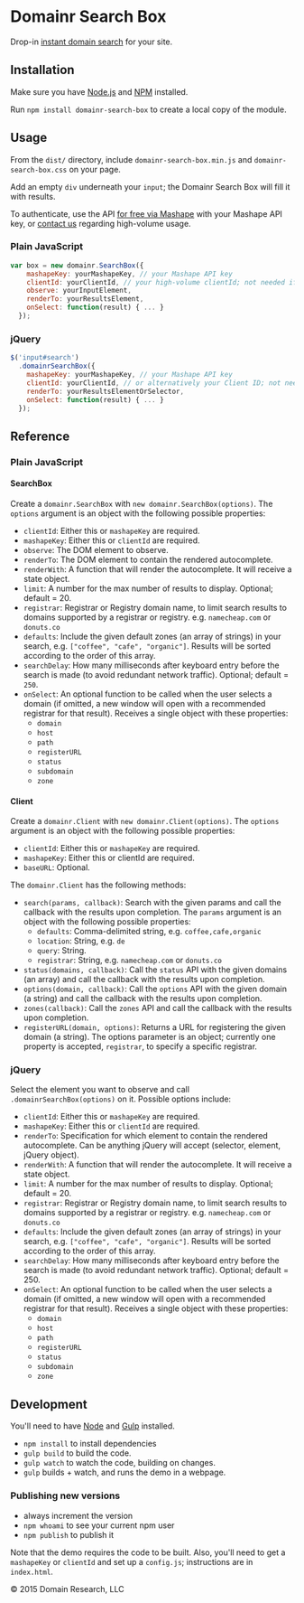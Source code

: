 # Domainr Search Box

Drop-in [instant domain search](https://domainr.com/) for your site.

## Installation

Make sure you have [Node.js](https://nodejs.org/) and [NPM](https://www.npmjs.com/) installed.

Run `npm install domainr-search-box` to create a local copy of the module.

## Usage

From the `dist/` directory, include `domainr-search-box.min.js` and `domainr-search-box.css` on your page.

Add an empty `div` underneath your `input`; the Domainr Search Box will fill it with results.

To authenticate, use the API [for free via Mashape](https://www.mashape.com/nbio/domainr/) with your Mashape API key, or [contact us](mailto:partners@domainr.com) regarding high-volume usage.

### Plain JavaScript

```javascript
var box = new domainr.SearchBox({
    mashapeKey: yourMashapeKey, // your Mashape API key
    clientId: yourClientId, // your high-volume clientId; not needed if using Mashape
    observe: yourInputElement,
    renderTo: yourResultsElement,
    onSelect: function(result) { ... }
  });
```

### jQuery

```javascript
$('input#search')
  .domainrSearchBox({
    mashapeKey: yourMashapeKey, // your Mashape API key
    clientId: yourClientId, // or alternatively your Client ID; not needed if using Mashape
    renderTo: yourResultsElementOrSelector,
    onSelect: function(result) { ... }
  });
```

## Reference

### Plain JavaScript

#### SearchBox

Create a `domainr.SearchBox` with `new domainr.SearchBox(options)`. The `options` argument is an object with the following possible properties:

* `clientId`: Either this or `mashapeKey` are required.
* `mashapeKey`: Either this or `clientId` are required.
* `observe`: The DOM element to observe.
* `renderTo`: The DOM element to contain the rendered autocomplete.
* `renderWith`: A function that will render the autocomplete. It will receive a state object.
* `limit`: A number for the max number of results to display. Optional; default = 20.
* `registrar`: Registrar or Registry domain name, to limit search results to domains supported by a registrar or registry. e.g. `namecheap.com` or `donuts.co`
* `defaults`: Include the given default zones (an array of strings) in your search, e.g. `["coffee", "cafe", "organic"]`. Results will be sorted according to the order of this array.
* `searchDelay`: How many milliseconds after keyboard entry before the search is made (to avoid redundant network traffic). Optional; default = `250`.
* `onSelect`: An optional function to be called when the user selects a domain (if omitted, a new window will open with a recommended registrar for that result). Receives a single object with these properties:
  * `domain`
  * `host`
  * `path`
  * `registerURL`
  * `status`
  * `subdomain`
  * `zone`

#### Client

Create a `domainr.Client` with `new domainr.Client(options)`. The `options` argument is an object with the following possible properties:

* `clientId`: Either this or `mashapeKey` are required.
* `mashapeKey`: Either this or clientId are required.
* `baseURL`: Optional.

The `domainr.Client` has the following methods:

* `search(params, callback)`: Search with the given params and call the callback with the results upon completion. The `params` argument is an object with the following possible properties:
  * `defaults`: Comma-delimited string, e.g. `coffee,cafe,organic`
  * `location`: String, e.g. `de`
  * `query`: String.
  * `registrar`: String, e.g. `namecheap.com` or `donuts.co`
* `status(domains, callback)`: Call the `status` API with the given domains (an array) and call the callback with the results upon completion.
* `options(domain, callback)`: Call the `options` API with the given domain (a string) and call the callback with the results upon completion.
* `zones(callback)`: Call the `zones` API and call the callback with the results upon completion.
* `registerURL(domain, options)`: Returns a URL for registering the given domain (a string). The options parameter is an object; currently one property is accepted, `registrar`, to specify a specific registrar.

### jQuery

Select the element you want to observe and call `.domainrSearchBox(options)` on it. Possible options include:

* `clientId`: Either this or `mashapeKey` are required.
* `mashapeKey`: Either this or `clientId` are required.
* `renderTo`: Specification for which element to contain the rendered autocomplete. Can be anything jQuery will accept (selector, element, jQuery object).
* `renderWith`: A function that will render the autocomplete. It will receive a state object.
* `limit`: A number for the max number of results to display. Optional; default = 20.
* `registrar`: Registrar or Registry domain name, to limit search results to domains supported by a registrar or registry. e.g. `namecheap.com` or `donuts.co`
* `defaults`: Include the given default zones (an array of strings) in your search, e.g. `["coffee", "cafe", "organic"]`. Results will be sorted according to the order of this array.
* `searchDelay`: How many milliseconds after keyboard entry before the search is made (to avoid redundant network traffic). Optional; default = 250.
* `onSelect`: An optional function to be called when the user selects a domain (if omitted, a new window will open with a recommended registrar for that result). Receives a single object with these properties:
  * `domain`
  * `host`
  * `path`
  * `registerURL`
  * `status`
  * `subdomain`
  * `zone`

## Development

You'll need to have [Node](https://nodejs.org/) and [Gulp](http://gulpjs.com/) installed.

* `npm install` to install dependencies
* `gulp build` to build the code.
* `gulp watch` to watch the code, building on changes.
* `gulp` builds + watch, and runs the demo in a webpage.

### Publishing new versions

- always increment the version
- `npm whoami` to see your current npm user
- `npm publish` to publish it

Note that the demo requires the code to be built. Also, you'll need to get a `mashapeKey` or `clientId` and set up a `config.js`; instructions are in `index.html`.

© 2015 Domain Research, LLC

